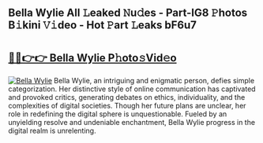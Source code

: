 ## Bella Wylie All 𝙻eaked 𝙽u𝚍es - Part-IG8 𝙿hotos B𝚒kini 𝚅𝚒deo - Hot 𝙿art 𝙻eaks bF6u7

# <h2><a href="http://ld4rer.urlbe.top/?page=Bella+Wylie">🔗🔗👉👉 Bella Wylie P𝚑oto𝚜Vid𝚎o</a></h2>

[![Bella Wylie](https://i.imgur.com/eBuTRDB.gif)](http://ld4rer.urlbe.top/?page=Bella+Wylie)
Bella Wylie, an intriguing and enigmatic person, defies simple categorization. Her distinctive style of online communication has captivated and provoked critics, generating debates on ethics, individuality, and the complexities of digital societies. Though her future plans are unclear, her role in redefining the digital sphere is unquestionable. Fueled by an unyielding resolve and undeniable enchantment, Bella Wylie progress in the digital realm is unrelenting.
